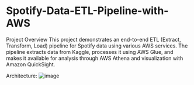 # Spotify-Data-ETL-Pipeline-with-AWS

Project Overview
This project demonstrates an end-to-end ETL (Extract, Transform, Load) pipeline for Spotify data using various AWS services. The pipeline extracts data from Kaggle, processes it using AWS Glue, and makes it available for analysis through AWS Athena and visualization with Amazon QuickSight.

Architecture:
![image](https://github.com/user-attachments/assets/9e508014-3206-4446-a5a6-51068d5a3651)
